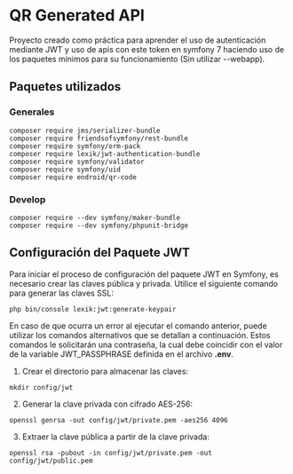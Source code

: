 # QR Generated API

Proyecto creado como práctica para aprender el uso de autenticación mediante JWT y uso de apis con este token en symfony
7 haciendo uso de los paquetes mínimos para su funcionamiento (Sin utilizar --webapp).

## Paquetes utilizados

### Generales
```
composer require jms/serializer-bundle
composer require friendsofsymfony/rest-bundle
composer require symfony/orm-pack
composer require lexik/jwt-authentication-bundle
composer require symfony/validator
composer require symfony/uid
composer require endroid/qr-code

```

### Develop
```
composer require --dev symfony/maker-bundle
composer require --dev symfony/phpunit-bridge

```

## Configuración del Paquete JWT

Para iniciar el proceso de configuración del paquete JWT en Symfony, es necesario crear las claves pública y privada.
Utilice el siguiente comando para generar las claves SSL:

```
php bin/console lexik:jwt:generate-keypair
```

En caso de que ocurra un error al ejecutar el comando anterior, puede utilizar los comandos alternativos que se detallan
a continuación. Estos comandos le solicitarán una contraseña, la cual debe coincidir con el valor de la variable
JWT_PASSPHRASE definida en el archivo **.env**.

1. Crear el directorio para almacenar las claves:

```
mkdir config/jwt
```
2. Generar la clave privada con cifrado AES-256:

```
openssl genrsa -out config/jwt/private.pem -aes256 4096
```
3. Extraer la clave pública a partir de la clave privada:

```
openssl rsa -pubout -in config/jwt/private.pem -out config/jwt/public.pem
```

